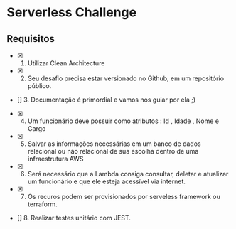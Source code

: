 # Serverless Challenge

## Requisitos

- [x] 1. Utilizar Clean Architecture
- [x] 2. Seu desafio precisa estar versionado no Github, em um repositório público.
- [] 3. Documentação é primordial e vamos nos guiar por ela ;)
- [x] 4. Um funcionário deve possuir como atributos : Id , Idade , Nome e Cargo<br/>
- [x] 5. Salvar as informações necessárias em um banco de dados relacional ou não relacional de sua escolha dentro de uma infraestrutura AWS<br/>
- [x] 6. Será necessário que a Lambda consiga consultar, deletar e atualizar um funcionário e que ele esteja acessível via internet.<br/>
- [x] 7. Os recuros podem ser provisionados por serveless framework ou terraform.
- [] 8. Realizar testes unitário com JEST.
